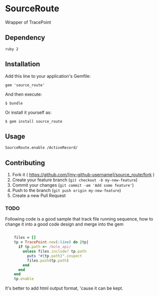 # SourceRoute

Wrapper of TracePoint

## Dependency

    ruby 2

## Installation

Add this line to your application's Gemfile:

    gem 'source_route'

And then execute:

    $ bundle

Or install it yourself as:

    $ gem install source_route

## Usage

    SourceRoute.enable /ActiveRecord/

## Contributing

1. Fork it ( https://github.com/[my-github-username]/source_route/fork )
2. Create your feature branch (`git checkout -b my-new-feature`)
3. Commit your changes (`git commit -am 'Add some feature'`)
4. Push to the branch (`git push origin my-new-feature`)
5. Create a new Pull Request


### TODO

Following code is a good sample that track file running sequence, how to change it into a good code design and merge into the gem

```ruby

    files = []
    tp = TracePoint.new(:line) do |tp|
      if tp.path =~ /bole_api/
        unless files.include? tp.path
          puts "#{tp.path}".inspect
          files.push(tp.path)
        end
      end
    end
    tp.enable

```

It's better to add html output format, 'cause it can be kept.
